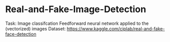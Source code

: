 # Real-and-Fake-Image-Detection
Task: Image classifcation
Feedforward neural network applied to the (vectorized) images
Dataset: https://www.kaggle.com/ciplab/real-and-fake-face-detection

